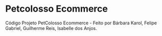 # Petcolosso Ecommerce
Código Projeto PetColosso Ecommerce - 
Feito por Bárbara Karol, Felipe Gabriel, Guilherme Reis, Isabelle dos Anjos.

